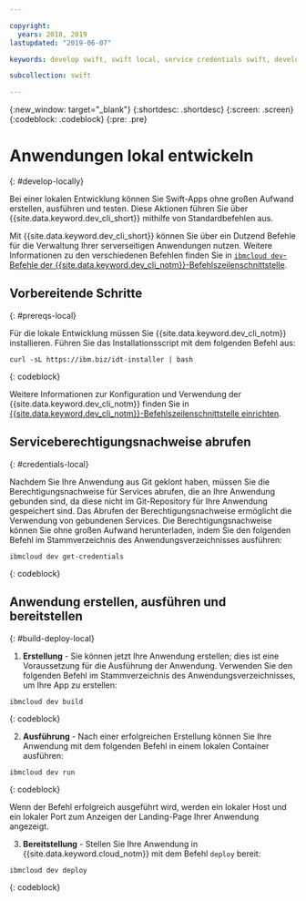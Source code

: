 ```yaml
---

copyright:
  years: 2018, 2019
lastupdated: "2019-06-07"

keywords: develop swift, swift local, service credentials swift, developer tools swift, swift cli, ibmcloud build swift, ibmcloud swift

subcollection: swift

---
```


{:new_window: target="_blank"}
{:shortdesc: .shortdesc}
{:screen: .screen}
{:codeblock: .codeblock}
{:pre: .pre}

# Anwendungen lokal entwickeln
{: #develop-locally}

Bei einer lokalen Entwicklung können Sie Swift-Apps ohne großen
Aufwand erstellen,
ausführen und testen. Diese Aktionen
führen Sie über {{site.data.keyword.dev_cli_short}}
mithilfe von Standardbefehlen aus. 

Mit {{site.data.keyword.dev_cli_short}} können Sie über ein
Dutzend Befehle für die Verwaltung Ihrer serverseitigen Anwendungen nutzen. Weitere Informationen zu den verschiedenen Befehlen finden Sie in [`ibmcloud dev`-Befehle der {{site.data.keyword.dev_cli_notm}}-Befehlszeilenschnittstelle](/docs/cli/idt?topic=cloud-cli-idt-cli). 

## Vorbereitende Schritte
{: #prereqs-local}

Für die lokale Entwicklung müssen Sie
{{site.data.keyword.dev_cli_notm}} installieren. Führen Sie das
Installationsscript mit dem folgenden Befehl aus:
```
curl -sL https://ibm.biz/idt-installer | bash
```
{: codeblock}

Weitere Informationen zur Konfiguration und Verwendung der {{site.data.keyword.dev_cli_notm}} finden Sie in [{{site.data.keyword.dev_cli_notm}}-Befehlszeilenschnittstelle einrichten](/docs/cli?topic=cloud-cli-getting-started). 

## Serviceberechtigungsnachweise abrufen
{: #credentials-local}

Nachdem Sie Ihre Anwendung aus Git geklont haben, müssen Sie die
Berechtigungsnachweise für Services abrufen, die an Ihre Anwendung gebunden
sind, da diese nicht im Git-Repository für Ihre Anwendung gespeichert sind. Das
Abrufen der Berechtigungsnachweise ermöglicht die Verwendung von gebundenen
Services. Die Berechtigungsnachweise können Sie ohne großen Aufwand
herunterladen, indem Sie den folgenden Befehl im Stammverzeichnis des
Anwendungsverzeichnisses ausführen:
```
ibmcloud dev get-credentials
```
{: codeblock}

## Anwendung erstellen, ausführen und bereitstellen
{: #build-deploy-local}

1. **Erstellung** - Sie können jetzt Ihre Anwendung erstellen; dies ist eine Voraussetzung
für die Ausführung der Anwendung.
  Verwenden Sie den folgenden Befehl im
Stammverzeichnis des Anwendungsverzeichnisses, um Ihre App zu erstellen:
  ```
  ibmcloud dev build
  ```
  {: codeblock}

2. **Ausführung** - Nach einer erfolgreichen Erstellung können Sie Ihre Anwendung mit dem
folgenden Befehl in einem lokalen Container ausführen:
  ```
  ibmcloud dev run
  ```
  {: codeblock}

  Wenn der Befehl erfolgreich ausgeführt wird, werden ein lokaler Host
und ein lokaler Port zum Anzeigen der Landing-Page Ihrer Anwendung angezeigt.

3. **Bereitstellung** - Stellen Sie Ihre Anwendung in {{site.data.keyword.cloud_notm}}
mit dem Befehl `deploy` bereit:
  ```
  ibmcloud dev deploy
  ```
  {: codeblock}
